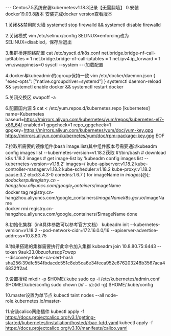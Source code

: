 --- Centos7.5系统安装kubernetesv1.18.3记录【无需翻墙】
0.安装docker19.03.8版本
安装完成docker version查看版本

1.关闭&&禁用防火墙
systemctl stop firewalld && systemctl disable firewalld

2.关闭模式
vim /etc/selinux/config
SELINUX=enforcing改为SELINUX=disabled，保存后退出

3.集群桥连网络配置
cat /etc/sysctl.d/k8s.conf 
net.bridge.bridge-nf-call-ip6tables = 1
net.bridge.bridge-nf-call-iptables = 1
net.ipv4.ip_forward = 1
vm.swappiness=0
sysctl --system   ---加载配置

4.docker与kubeadmin的cgroup保持一致
 vim /etc/docker/daemon.json
 {
    "exec-opts": ["native.cgroupdriver=systemd"]
}
systemctl daemon-reload && systemctl enable docker && systemctl restart docker

5.关闭交换区
swapoff -a

6.配置国内源
$ cat <<EOF > /etc/yum.repos.d/kubernetes.repo
[kubernetes]
name=Kubernetes
baseurl=https://mirrors.aliyun.com/kubernetes/yum/repos/kubernetes-el7-x86_64/
enabled=1
gpgcheck=1
repo_gpgcheck=1
gpgkey=https://mirrors.aliyun.com/kubernetes/yum/doc/yum-key.gpg https://mirrors.aliyun.com/kubernetes/yum/doc/rpm-package-key.gpg
EOF

7.拉取所需要的镜像组件(bash image.list)其中组件版本号需要通过kubeadm config images list --kubernetes-version=v1.18.2获取
#!/bin/bash
    # download k8s 1.18.2 images
    # get image-list by 'kubeadm config images list --kubernetes-version=v1.18.2'
images=(
kube-apiserver:v1.18.2
kube-controller-manager:v1.18.2
kube-scheduler:v1.18.2
kube-proxy:v1.18.2
pause:3.2
etcd:3.4.3-0
coredns:1.6.7
)
for imageName in ${images[@]};do
    docker pull registry.cn-hangzhou.aliyuncs.com/google_containers/$imageName  
    docker tag  registry.cn-hangzhou.aliyuncs.com/google_containers/$imageName k8s.gcr.io/$imageName  
    docker rmi  registry.cn-hangzhou.aliyuncs.com/google_containers/$imageName
done

8.初始化集群（init具体参数可以参考官方文档）
kubeadm init --kubernetes-version=v1.18.2   --pod-network-cidr=172.16.0.0/16 --apiserver-advertise-address=10.8.80.75

8.1如果搭建的集群需要执行此命令加入集群
kubeadm join 10.8.80.75:6443 --token 9auk33.0bzuofursqp7cwzp \
    --discovery-token-ca-cert-hash sha256:39dfc554fbdacdc551c8eb5ca6e34feca952e676203248b3567aca46832ff2a4

9.设置授权
mkdir -p $HOME/.kube
sudo cp -i /etc/kubernetes/admin.conf $HOME/.kube/config
sudo chown $(id -u):$(id -g) $HOME/.kube/config

10.master设置为单节点
kubectl taint nodes --all node-role.kubernetes.io/master-

11.安装calico网络插件
kubectl apply -f https://docs.projectcalico.org/v3.1/getting-started/kubernetes/installation/hosted/rbac-kdd.yaml
kubectl apply -f https://docs.projectcalico.org/v3.10/manifests/calico.yaml
